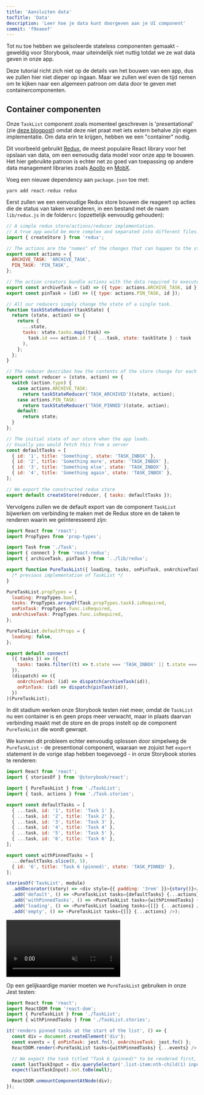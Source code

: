 ```yaml
---
title: 'Aansluiten data'
tocTitle: 'Data'
description: 'Leer hoe je data kunt doorgeven aan je UI component'
commit: 'f9eaeef'
---
```


Tot nu toe hebben we geïsoleerde stateless componenten gemaakt - geweldig voor Storybook, maar uiteindelijk niet nuttig totdat we ze wat data geven in onze app.

Deze tutorial richt zich niet op de details van het bouwen van een app, dus we zullen hier niet dieper op ingaan. Maar we zullen wel even de tijd nemen om te kijken naar een algemeen patroon om data door te geven met containercomponenten.

## Container componenten

Onze `TaskList` component zoals momenteel geschreven is 'presentational' (zie [deze blogpost](https://medium.com/@dan_abramov/smart-and-dumb-components-7ca2f9a7c7d0)) omdat deze niet praat met iets extern behalve zijn eigen implementatie. Om data erin te krijgen, hebben we een "container" nodig.

Dit voorbeeld gebruikt [Redux](https://redux.js.org/), de meest populaire React library voor het opslaan van data, om een eenvoudig data model voor onze app te bouwen. Het hier gebruikte patroon is echter net zo goed van toepassing op andere data management libraries zoals [Apollo](https://www.apollographql.com/client/) en [MobX](https://mobx.js.org/).

Voeg een nieuwe dependency aan `package.json` toe met:

```shell
yarn add react-redux redux
```

Eerst zullen we een eenvoudige Redux store bouwen die reageert op acties die de status van taken veranderen, in een bestand met de naam `lib/redux.js` in de folder`src` (opzettelijk eenvoudig gehouden):

```js:title=src/lib/redux.js
// A simple redux store/actions/reducer implementation.
// A true app would be more complex and separated into different files.
import { createStore } from 'redux';

// The actions are the "names" of the changes that can happen to the store
export const actions = {
  ARCHIVE_TASK: 'ARCHIVE_TASK',
  PIN_TASK: 'PIN_TASK',
};

// The action creators bundle actions with the data required to execute them
export const archiveTask = (id) => ({ type: actions.ARCHIVE_TASK, id });
export const pinTask = (id) => ({ type: actions.PIN_TASK, id });

// All our reducers simply change the state of a single task.
function taskStateReducer(taskState) {
  return (state, action) => {
    return {
      ...state,
      tasks: state.tasks.map((task) =>
        task.id === action.id ? { ...task, state: taskState } : task
      ),
    };
  };
}

// The reducer describes how the contents of the store change for each action
export const reducer = (state, action) => {
  switch (action.type) {
    case actions.ARCHIVE_TASK:
      return taskStateReducer('TASK_ARCHIVED')(state, action);
    case actions.PIN_TASK:
      return taskStateReducer('TASK_PINNED')(state, action);
    default:
      return state;
  }
};

// The initial state of our store when the app loads.
// Usually you would fetch this from a server
const defaultTasks = [
  { id: '1', title: 'Something', state: 'TASK_INBOX' },
  { id: '2', title: 'Something more', state: 'TASK_INBOX' },
  { id: '3', title: 'Something else', state: 'TASK_INBOX' },
  { id: '4', title: 'Something again', state: 'TASK_INBOX' },
];

// We export the constructed redux store
export default createStore(reducer, { tasks: defaultTasks });
```

Vervolgens zullen we de default export van de component `TaskList` bijwerken om verbinding te maken met de Redux store en de taken te renderen waarin we geïnteresseerd zijn:

```js:title=src/components/TaskList.js
import React from 'react';
import PropTypes from 'prop-types';

import Task from './Task';
import { connect } from 'react-redux';
import { archiveTask, pinTask } from '../lib/redux';

export function PureTaskList({ loading, tasks, onPinTask, onArchiveTask }) {
  /* previous implementation of TaskList */
}

PureTaskList.propTypes = {
  loading: PropTypes.bool,
  tasks: PropTypes.arrayOf(Task.propTypes.task).isRequired,
  onPinTask: PropTypes.func.isRequired,
  onArchiveTask: PropTypes.func.isRequired,
};

PureTaskList.defaultProps = {
  loading: false,
};

export default connect(
  ({ tasks }) => ({
    tasks: tasks.filter((t) => t.state === 'TASK_INBOX' || t.state === 'TASK_PINNED'),
  }),
  (dispatch) => ({
    onArchiveTask: (id) => dispatch(archiveTask(id)),
    onPinTask: (id) => dispatch(pinTask(id)),
  })
)(PureTaskList);
```

In dit stadium werken onze Storybook testen niet meer, omdat de `TaskList` nu een container is en geen props meer verwacht, maar in plaats daarvan verbinding maakt met de store en de props instelt op de component `PureTaskList` die wordt gewrapt.

We kunnen dit probleem echter eenvoudig oplossen door simpelweg de `PureTaskList` - de presentional component, waaraan we zojuist het `export` statement in de vorige stap hebben toegevoegd - in onze Storybook stories te renderen:

```js:title=src/components/TaskList.stories.js
import React from 'react';
import { storiesOf } from '@storybook/react';

import { PureTaskList } from './TaskList';
import { task, actions } from './Task.stories';

export const defaultTasks = [
  { ...task, id: '1', title: 'Task 1' },
  { ...task, id: '2', title: 'Task 2' },
  { ...task, id: '3', title: 'Task 3' },
  { ...task, id: '4', title: 'Task 4' },
  { ...task, id: '5', title: 'Task 5' },
  { ...task, id: '6', title: 'Task 6' },
];

export const withPinnedTasks = [
  ...defaultTasks.slice(0, 5),
  { id: '6', title: 'Task 6 (pinned)', state: 'TASK_PINNED' },
];

storiesOf('TaskList', module)
  .addDecorator((story) => <div style={{ padding: '3rem' }}>{story()}</div>)
  .add('default', () => <PureTaskList tasks={defaultTasks} {...actions} />)
  .add('withPinnedTasks', () => <PureTaskList tasks={withPinnedTasks} {...actions} />)
  .add('loading', () => <PureTaskList loading tasks={[]} {...actions} />)
  .add('empty', () => <PureTaskList tasks={[]} {...actions} />);
```

<video autoPlay muted playsInline loop>
  <source
    src="/intro-to-storybook/finished-tasklist-states.mp4"
    type="video/mp4"
  />
</video>

Op een gelijkaardige manier moeten we `PureTaskList` gebruiken in onze Jest testen:

```js:title=src/components/TaskList.test.js
import React from 'react';
import ReactDOM from 'react-dom';
import { PureTaskList } from './TaskList';
import { withPinnedTasks } from './TaskList.stories';

it('renders pinned tasks at the start of the list', () => {
  const div = document.createElement('div');
  const events = { onPinTask: jest.fn(), onArchiveTask: jest.fn() };
  ReactDOM.render(<PureTaskList tasks={withPinnedTasks} {...events} />, div);

  // We expect the task titled "Task 6 (pinned)" to be rendered first, not at the end
  const lastTaskInput = div.querySelector('.list-item:nth-child(1) input[value="Task 6 (pinned)"]');
  expect(lastTaskInput).not.toBe(null);

  ReactDOM.unmountComponentAtNode(div);
});
```
